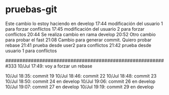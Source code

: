 # pruebas-git

Este cambio lo estoy haciendo en develop
17:44 modificación del usuario 1 para forzar conflictos
17:45 modificación del usuario 2 para forzar conflictos
20:44 Se realiza cambio en rama develop
20:52 Otro cambio para probar el fast
21:08 Cambio para generar commit. Quiero probar  rebase
21:41 prueba desde user2 para conflictos
21:42 prueba desde usuario 1 para conflictos

#########################################################333
10/Jul 17:49: voy a forzar un rebase

10/Jul 18:35: commit 19
10/Jul 18:46: commit 22
10/Jul 18:48: commit 23
10/Jul 18:50: commit 24 en develop
10/Jul 19:06: commit 26 en develop
10/Jul 19:07: commit 27 en develop
10/Jul 19:19: commit 29 en develop